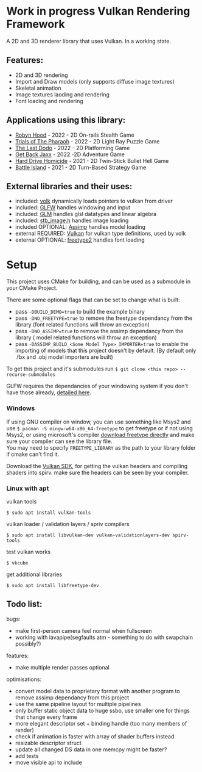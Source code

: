 # Work in progress Vulkan Rendering Framework
A 2D and 3D renderer library that uses Vulkan. In a working state.

## Features:

* 2D and 3D rendering
* Import and Draw models (only supports diffuse image textures)
* Skeletal animation
* Image textures laoding and rendering
* Font loading and rendering

## Applications using this library:
* [Robyn Hood](https://github.com/NoamZeise/Robyn-Hood) - 2022 - 2D On-rails Stealth Game
* [Trials of The Pharaoh](https://github.com/NoamZeise/TrailsOfThePharaoh) - 2022 - 2D Light Ray Puzzle Game
* [The Last Dodo](https://github.com/NoamZeise/DodoDash) - 2022 - 2D Platforming Game
* [Get Back Jaxx](https://github.com/NoamZeise/GGJ22) - 2022 -2D Adventure Game
* [Hard Drive Homicide](https://github.com/NoamZeise/Hard-Drive-Homicide) - 2021 - 2D Twin-Stick Bullet Hell Game
* [Battle Island](https://github.com/NoamZeise/Battle-Island) - 2021 - 2D Turn-Based Strategy Game

## External libraries and their uses:

* included: [volk](https://github.com/zeux/volk) dynamically loads pointers to vulkan from driver
* included: [GLFW](https://www.glfw.org/) handles windowing and input
* included: [GLM](https://github.com/g-truc/glm) handles glsl datatypes and linear algebra
* included: [stb_image.h](https://github.com/nothings/stb) handles image loading
* included OPTIONAL:   [Assimp](https://github.com/assimp/assimp) handles model loading
* external REQUIRED:   [Vulkan](https://vulkan.lunarg.com/) for vulkan type definitions, used by volk
* external OPTIONAL:   [freetype2](https://freetype.org/) handles font loading

# Setup

This project uses CMake for building, and can be used as a submodule in your CMake Project.

There are some optional flags that can be set to change what is built:
- pass `-DBUILD_DEMO=true` to build the example binary
- pass `-DNO_FREETYPE=true` to remove the freetype dependancy from the library (font related functions will throw an exception)
- pass `-DNO_ASSIMP=true` to remove the assimp dependancy from the library ( model related functions will throw an exception)
- pass `-DASSIMP_BUILD_<Some Model Type>_IMPORTER=true` to enable the importing of models that this project doesn't by default. (By default only .fbx and .obj model importers are built)

To get this project and it's submodules run `$ git clone <this repo> --recurse-submodules`

GLFW requires the dependancies of your windowing system if you don't have those already, [detailed here](https://www.glfw.org/docs/latest/compile.html#compile_deps).

### Windows

If using GNU compiler on window, you can use something like Msys2 and use `$ pacman -S mingw-w64-x86_64-freetype` to get freetype or if not using Msys2, or using microsoft's compiler [download freetype directly](https://freetype.org/download.html) and make sure your compiler can see the library file.  
You may need to specify `FREETYPE_LIBRARY` as the path to your library folder if cmake can't find it.

Download the [Vulkan SDK](https://www.lunarg.com/vulkan-sdk/), for getting the vulkan headers and compiling shaders into spirv. make sure the headers can be seen by your compiler.

### Linux with apt
vulkan tools
```
$ sudo apt install vulkan-tools
```
vulkan loader / validation layers / spriv compilers
```
$ sudo apt install libvulkan-dev vulkan-validationlayers-dev spirv-tools
```
test vulkan works
```
$ vkcube
```
get additional libraries
```
$ sudo apt install libfreetype-dev
```

## Todo list:
bugs:
* make first-person camera feel normal when fullscreen
* working with lavapipe(segfaults atm - something to do with swapchain possibly?)

features:
* make multiple render passes optional

optimisations:
* convert model data to proprietary format with another program to remove assimp dependancy from this project
* use the same pipeline layout for multiple pipelines
* only buffer static object data to huge ssbo, use smaller one for things that change every frame
* more elegant descriptor set + binding handle (too many members of render)
* check if animation is faster with array of shader buffers instead
* resizable descriptor struct
* update all changed DS data in one memcpy might be faster?
* add tests
* move visible api to include
